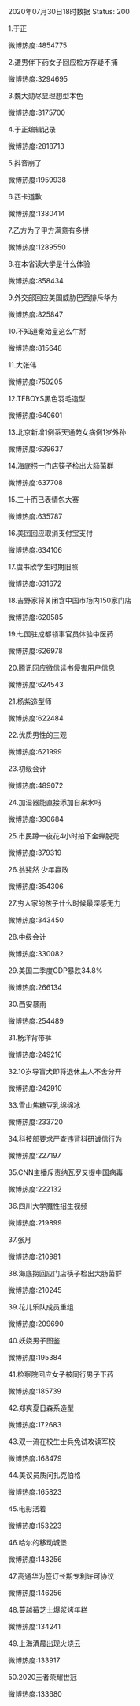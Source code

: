 2020年07月30日18时数据
Status: 200

1.于正

微博热度:4854775

2.遭男伴下药女子回应检方存疑不捕

微博热度:3294695

3.魏大勋尽显理想型本色

微博热度:3175700

4.于正编辑记录

微博热度:2818713

5.抖音崩了

微博热度:1959938

6.西卡道歉

微博热度:1380414

7.乙方为了甲方满意有多拼

微博热度:1289550

8.在本省读大学是什么体验

微博热度:858434

9.外交部回应美国威胁巴西排斥华为

微博热度:825847

10.不知道秦始皇这么牛掰

微博热度:815648

11.大张伟

微博热度:759205

12.TFBOYS黑色羽毛造型

微博热度:640601

13.北京新增1例系天通苑女病例1岁外孙

微博热度:639637

14.海底捞一门店筷子检出大肠菌群

微博热度:637708

15.三十而已表情包大赛

微博热度:635787

16.美团回应取消支付宝支付

微博热度:634106

17.虞书欣学生时期旧照

微博热度:631672

18.吉野家将关闭含中国市场内150家门店

微博热度:628585

19.七国驻成都领事官员体验中医药

微博热度:626978

20.腾讯回应微信读书侵害用户信息

微博热度:624543

21.杨紫造型师

微博热度:622484

22.优质男性的三观

微博热度:621999

23.初级会计

微博热度:489072

24.加湿器能直接添加自来水吗

微博热度:390684

25.市民蹲一夜花4小时拍下金蝉脱壳

微博热度:379319

26.翁斐然 少年嬴政

微博热度:354306

27.穷人家的孩子什么时候最深感无力

微博热度:343450

28.中级会计

微博热度:330082

29.美国二季度GDP暴跌34.8%

微博热度:266134

30.西安暴雨

微博热度:254489

31.杨洋背带裤

微博热度:249216

32.10岁导盲犬即将退休主人不舍分开

微博热度:242910

33.雪山焦糖豆乳绵绵冰

微博热度:233720

34.科技部要求严查违背科研诚信行为

微博热度:227197

35.CNN主播斥责纳瓦罗又提中国病毒

微博热度:222132

36.四川大学魔性招生视频

微博热度:219899

37.张月

微博热度:210981

38.海底捞回应门店筷子检出大肠菌群

微博热度:210245

39.花儿乐队成员重组

微博热度:209690

40.妖娆男子图鉴

微博热度:195384

41.检察院回应女子被同行男子下药

微博热度:185739

42.郑爽夏日森系造型

微博热度:172683

43.双一流在校生士兵免试攻读军校

微博热度:168479

44.美议员质问扎克伯格

微博热度:165823

45.电影活着

微博热度:153223

46.哈尔的移动城堡

微博热度:148256

47.高通华为签订长期专利许可协议

微博热度:146256

48.蔓越莓芝士爆浆烤年糕

微博热度:134241

49.上海清晨出现火烧云

微博热度:133917

50.2020王者荣耀世冠

微博热度:133680


